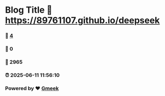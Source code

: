 # Blog Title :link: https://89761107.github.io/deepseek 
### :page_facing_up: [4](https://89761107.github.io/deepseek/tag.html) 
### :speech_balloon: 0 
### :hibiscus: 2965 
### :alarm_clock: 2025-06-11 11:56:10 
### Powered by :heart: [Gmeek](https://github.com/Meekdai/Gmeek)
